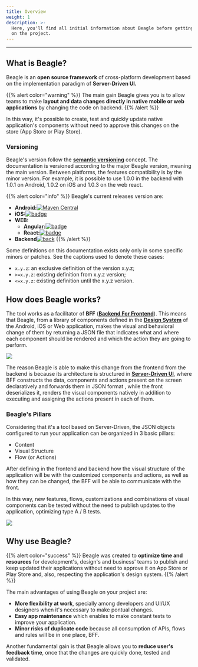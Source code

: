 ```yaml
---
title: Overview
weight: 1
description: >-
  Here, you'll find all initial information about Beagle before getting deeper
  on the project.
---
```


---

## What is Beagle?

Beagle is an **open source framework** of cross-platform development based on the implementation paradigm of **Server-Driven UI.**

{{% alert color="warning" %}}
The main gain Beagle gives you is to allow teams to make **layout and data changes directly in native mobile or web applications** by changing the code on backend.
{{% /alert %}}

In this way, it's possible to create, test and quickly update native application's components without need to approve this changes on the store \(App Store or Play Store\).

### Versioning

Beagle's version follow the [**semantic versioning**](https://semver.org/) concept. The documentation is versioned according to the major Beagle version, meaning the main version. Between platforms, the features compatibility is by the minor version. For example, it is possible to use 1.0.0 in the backend with 1.0.1 on Android, 1.0.2 on iOS and 1.0.3 on the web react.

{{% alert color="info" %}}
Beagle's current releases version are:

- **Android:**[![Maven Central](https://img.shields.io/maven-central/v/br.com.zup.beagle/android)](https://mvnrepository.com/artifact/br.com.zup.beagle/android)
- **iOS:**[![badge](https://img.shields.io/cocoapods/v/Beagle)](https://cocoapods.org/pods/Beagle)
- **WEB:**
  - **Angular:**[![badge](https://img.shields.io/npm/v/@zup-it/beagle-angular?logo=Angular)](https://github.com/ZupIT/beagle-web-angular)
  - **React:**[![badge](https://img.shields.io/npm/v/@zup-it/beagle-react?logo=React)](https://github.com/ZupIT/beagle-web-react)
- **Backend**[![back](https://camo.githubusercontent.com/27998a386042ecb2cae7b9f09ae159bd07c935bd/68747470733a2f2f696d672e736869656c64732e696f2f6d6176656e2d63656e7472616c2f762f62722e636f6d2e7a75702e626561676c652f6672616d65776f726b)](https://mvnrepository.com/artifact/br.com.zup.beagle/framework)
  {{% /alert %}}

Some definitions on this documentation exists only only in some specific minors or patches. See the captions used to denote these cases:

- `x.y.z`: an exclusive definition of the version x.y.z;
- `>=x.y.z`: existing definition from x.y.z version;
- `<=x.y.z`: existing definition until the x.y.z version.

## How does Beagle works?

The tool works as a facilitator of **BFF** \([**Backend For Frontend**](/home/key-concepts#backend-for-frontend)\). This means that Beagle, from a library of components defined in the [**Design System**](/home/key-concepts#design-system) of the Android, iOS or Web application, makes the visual and behavioral change of them by returning a JSON file that indicates what and where each component should be rendered and which the action they are going to perform.

![](/beaglemobileback.png)

The reason Beagle is able to make this change from the frontend from the backend is because its architecture is structured in [**Server-Driven UI**](/home/key-concepts#server-driven-ui), where BFF constructs the data, components and actions present on the screen declaratively and forwards them in JSON format , while the front deserializes it, renders the visual components natively in addition to executing and assigning the actions present in each of them.

### Beagle's Pillars

Considering that it's a tool based on Server-Driven, the JSON objects configured to run your application can be organized in 3 basic pillars:

- Content
- Visual Structure
- Flow \(or Actions\)

After defining in the frontend and backend how the visual structure of the application will be with the customized components and actions, as well as how they can be changed, the BFF will be able to communicate with the front.

In this way, new features, flows, customizations and combinations of visual components can be tested without the need to publish updates to the application, optimizing type A / B tests.

![](/beaglecomp.png)

## Why use Beagle?

{{% alert color="success" %}}
Beagle was created to **optimize time and resources** for development's, design's and business' teams to publish and keep updated their applications without need to approve it on App Store or Play Store and, also, respecting the application's design system.
{{% /alert %}}

The main advantages of using Beagle on your project are:

- **More flexibility at work**, specially among developers and UI/UX designers when it's necessary to make pontual changes.
- **Easy app maintenance** which enables to make constant tests to improve your application.
- **Minor risks of duplicate code** because all consumption of APIs, flows and rules will be in one place, BFF.

Another fundamental gain is that Beagle allows you to **reduce user's feedback time**, once that the changes are quickly done, tested and validated.
